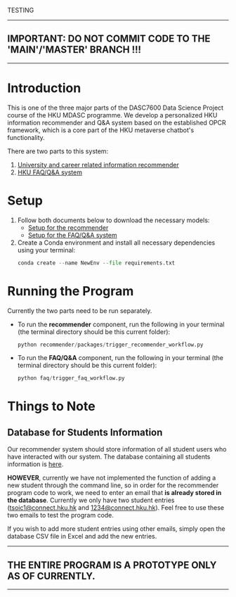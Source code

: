 TESTING

---
## **IMPORTANT: DO NOT COMMIT CODE TO THE 'MAIN'/'MASTER' BRANCH !!!**
---

# Introduction

This is one of the three major parts of the DASC7600 Data Science Project course of the HKU MDASC programme. We develop a personalized HKU information recommender and Q&A system based on the established OPCR framework, which is a core part of the HKU metaverse chatbot's functionality.

There are two parts to this system:
1. [University and career related information recommender](recommender/)
2. [HKU FAQ/Q&A system](faq/)

# Setup
1. Follow both documents below to download the necessary models:
    - [Setup for the recommender](recommender/README.md)
    - [Setup for the FAQ/Q&A system](faq/README.md)
2. Create a Conda environment and install all necessary dependencies using your terminal:
    ```python
    conda create --name NewEnv --file requirements.txt
    ```
# Running the Program
Currently the two parts need to be run separately.
- To run the **recommender** component, run the following in your terminal (the terminal directory should be this current folder):
    ```python
    python recommender/packages/trigger_recommender_workflow.py
    ```
- To run the **FAQ/Q&A** component, run the following in your terminal (the terminal directory should be this current folder):
    ```python
    python faq/trigger_faq_workflow.py
    ```

# Things to Note
## Database for Students Information
Our recommender system should store information of all student users who have interacted with our system. The database containing all students information is [here](recommender/data/students_database.csv).

**HOWEVER**, currently we have not implemented the function of adding a new student through the command line, so in order for the recommender program code to work, we need to enter an email that **is already stored in the database**. Currently we only have two student entries (tsoic1@connect.hku.hk and 1234@connect.hku.hk). Feel free to use these two emails to test the program code. 

If you wish to add more student entries using other emails, simply open the database CSV file in Excel and add the new entries.

---
## **THE ENTIRE PROGRAM IS A PROTOTYPE ONLY AS OF CURRENTLY.**
---
